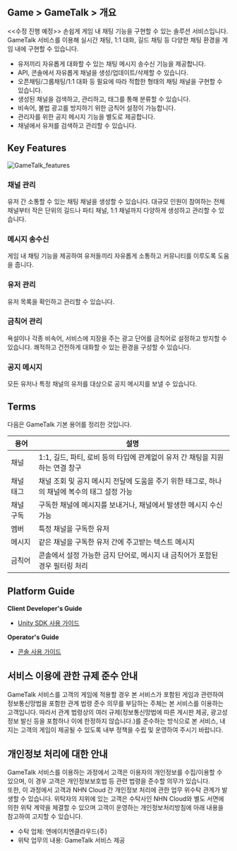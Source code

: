 ## Game > GameTalk > 개요 

<<수정 진행 예정>>
손쉽게 게임 내 채팅 기능을 구현할 수 있는 솔루션 서비스입니다. GameTalk 서비스를 이용해 실시간 채팅, 1:1 대화, 길드 채팅 등 다양한 채팅 환경을 게임 내에 구현할 수 있습니다.

* 유저끼리 자유롭게 대화할 수 있는 채팅 메시지 송수신 기능을 제공합니다.
* API, 콘솔에서 자유롭게 채널을 생성/업데이트/삭제할 수 있습니다.
* 오픈채팅/그룹채팅/1:1 대화 등 필요에 따라 적합한 형태의 채팅 채널을 구현할 수 있습니다.
* 생성된 채널을 검색하고, 관리하고, 태그를 통해 분류할 수 있습니다.
* 비속어, 불법 광고를 방지하기 위한 금칙어 설정이 가능합니다.
* 관리자를 위한 공지 메시지 기능을 별도로 제공합니다.
* 채널에서 유저를 검색하고 관리할 수 있습니다.

## Key Features

![GameTalk_features](http://static.toastoven.net/prod_gametalk/gametalk_overview_01.png)

### 채널 관리

유저 간 소통할 수 있는 채팅 채널을 생성할 수 있습니다. 대규모 인원이 참여하는 전체 채널부터 작은 단위의 길드나 파티 채널, 1:1 채널까지 다양하게 생성하고 관리할 수 있습니다.

### 메시지 송수신

게임 내 채팅 기능을 제공하여 유저들끼리 자유롭게 소통하고 커뮤니티를 이루도록 도움을 줍니다.

### 유저 관리

유저 목록을 확인하고 관리할 수 있습니다. 

### 금칙어 관리

욕설이나 각종 비속어, 서비스에 지장을 주는 광고 단어를 금칙어로 설정하고 방지할 수 있습니다. 쾌적하고 건전하게 대화할 수 있는 환경을 구성할 수 있습니다.

### 공지 메시지

모든 유저나 특정 채널의 유저를 대상으로 공지 메시지를 보낼 수 있습니다.

## Terms

다음은 GameTalk 기본 용어를 정리한 것입니다.

| 용어      | 설명                                       |
| ------- | ---------------------------------------- |
| 채널  | 1:1, 길드, 파티, 로비 등의 타입에 관계없이 유저 간 채팅을 지원하는 연결 창구    |
| 채널 태그  | 채널 조회 및 공지 메시지 전달에 도움을 주기 위한 태그로, 하나의 채널에 복수의 태그 설정 가능   |
| 채널 구독    | 구독한 채널에 메시지를 보내거나, 채널에서 발생한 메시지 수신 가능     |
| 멤버    | 특정 채널을 구독한 유저 |
| 메시지  | 같은 채널을 구독한 유저 간에 주고받는 텍스트 메시지  |
| 금칙어 | 콘솔에서 설정 가능한 금지 단어로, 메시지 내 금칙어가 포함된 경우 필터링 처리           |


## Platform Guide

**Client Developer's Guide**

* [Unity SDK 사용 가이드](./unity-guide)

**Operator's Guide**

* [콘솔 사용 가이드](./console-user-guide)

## 서비스 이용에 관한 규제 준수 안내

GameTalk 서비스를 고객의 게임에 적용할 경우 본 서비스가 포함된 게임과 관련하여 정보통신망법을 포함한 관계 법령 준수 의무를 부담하는 주체는 본 서비스를 이용하는 고객입니다. 따라서 관계 법령상의 여러 규제(정보통신망법에 따른 게시판 제공, 광고성 정보 발신 등을 포함하나 이에 한정하지 않습니다.)를 준수하는 방식으로 본 서비스, 내지는 고객의 게임이 제공될 수 있도록 내부 정책을 수립 및 운영하여 주시기 바랍니다.

## 개인정보 처리에 대한 안내

GameTalk 서비스를 이용하는 과정에서 고객은 이용자의 개인정보를 수집/이용할 수 있으며, 이 경우 고객은 개인정보보호법 등 관련 법령을 준수할 의무가 있습니다.<br>
또한, 이 과정에서 고객과 NHN Cloud 간 개인정보 처리에 관한 업무 위수탁 관계가 발생할 수 있습니다. 위탁자의 지위에 있는 고객은 수탁사인 NHN Cloud와 별도 서면에 의한 위탁 계약을 체결할 수 있으며 고객이 운영하는 개인정보처리방침에 아래 내용을 참고하여 고지할 수 있습니다.

* 수탁 업체: 엔에이치엔클라우드(주)
* 위탁 업무의 내용: GameTalk 서비스 제공
